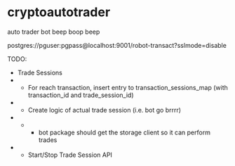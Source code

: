 # cryptoautotrader
auto trader bot beep boop beep

postgres://pguser:pgpass@localhost:9001/robot-transact?sslmode=disable

TODO:
- Trade Sessions
- - For reach transaction, insert entry to transaction_sessions_map (with transaction_id and trade_session_id)
- - Create logic of actual trade session (i.e. bot go brrrr)
- - - bot package should get the storage client so it can perform trades
- - Start/Stop Trade Session API
